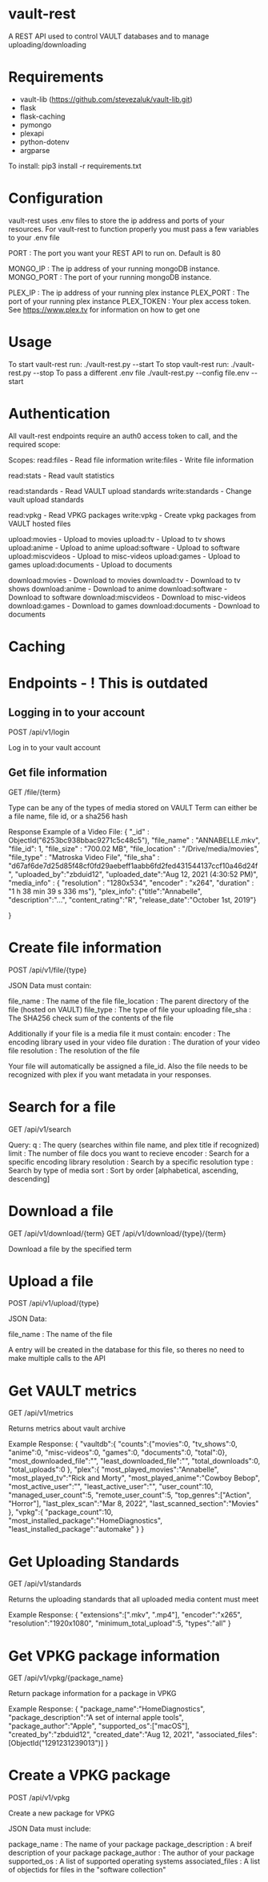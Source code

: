 # vault-rest
A REST API used to control VAULT databases and to manage uploading/downloading

# Requirements
- vault-lib (https://github.com/stevezaluk/vault-lib.git)
- flask
- flask-caching
- pymongo
- plexapi
- python-dotenv
- argparse

To install: pip3 install -r requirements.txt

# Configuration
vault-rest uses .env files to store the ip address and ports of your resources. For vault-rest to function properly you must pass a few variables to your .env file

PORT : The port you want your REST API to run on. Default is 80

MONGO_IP : The ip address of your running mongoDB instance.
MONGO_PORT : The port of your running mongoDB instance.

PLEX_IP : The ip address of your running plex instance
PLEX_PORT : The port of your running plex instance
PLEX_TOKEN : Your plex access token. See https://www.plex.tv for information on how to get one

# Usage

To start vault-rest run: ./vault-rest.py --start
To stop vault-rest run: ./vault-rest.py --stop
To pass a different .env file ./vault-rest.py --config file.env --start

# Authentication

All vault-rest endpoints require an auth0 access token to call, and the required scope:

Scopes:
read:files - Read file information
write:files - Write file information

read:stats - Read vault statistics

read:standards - Read VAULT upload standards
write:standards - Change vault upload standards

read:vpkg - Read VPKG packages
write:vpkg - Create vpkg packages from VAULT hosted files

upload:movies - Upload to movies
upload:tv - Upload to tv shows
upload:anime - Upload to anime
upload:software - Upload to software
upload:miscvideos - Upload to misc-videos
upload:games - Upload to games
upload:documents - Upload to documents

download:movies - Download to movies
download:tv - Download to tv shows
download:anime - Download to anime
download:software - Download to software
download:miscvideos - Download to misc-videos
download:games - Download to games
download:documents - Download to documents

# Caching



# Endpoints - ! This is outdated

## Logging in to your account

POST /api/v1/login

Log in to your vault account

## Get file information

GET /file/{term}

Type can be any of the types of media stored on VAULT
Term can either be a file name, file id, or a sha256 hash

Response Example of a Video File:
{
  "_id" : ObjectId("6253bc938bbac9271c5c48c5"),
  "file_name" : "ANNABELLE.mkv",
  "file_id": 1,
  "file_size" : "700.02 MB",
  "file_location" : "/Drive/media/movies",
  "file_type" : "Matroska Video File",
  "file_sha" : "d67af6de7d25d85f48cf0fd29aebeff1aabb6fd2fed431544137ccf10a46d24f",
  "uploaded_by":"zbduid12",
  "uploaded_date":"Aug 12, 2021 (4:30:52 PM)",
  "media_info" : { "resolution" : "1280x534", "encoder" : "x264", "duration" : "1 h 38 min 39 s 336 ms"},
  "plex_info": {"title":"Annabelle", "description":"...", "content_rating":"R", "release_date":"October 1st, 2019"}

}


# Create file information

POST /api/v1/file/{type}

JSON Data must contain:

file_name : The name of the file
file_location : The parent directory of the file (hosted on VAULT)
file_type : The type of file your uploading
file_sha : The SHA256 check sum of the contents of the file

Additionally if your file is a media file it must contain:
encoder : The encoding library used in your video file
duration : The duration of your video file
resolution : The resolution of the file

Your file will automatically be assigned a file_id. Also the file needs to be recognized with plex if you want metadata in your responses.

# Search for a file

GET /api/v1/search

Query:
q : The query (searches within file name, and plex title if recognized)
limit : The number of file docs you want to recieve
encoder : Search for a specific encoding library
resolution : Search by a specific resolution
type : Search by type of media
sort : Sort by order [alphabetical, ascending, descending]

# Download a file

GET /api/v1/download/{term}
GET /api/v1/download/{type}/{term}

Download a file by the specified term

# Upload a file

POST /api/v1/upload/{type}

JSON Data:

file_name : The name of the file

A entry will be created in the database for this file, so theres no need to make multiple calls to the API

# Get VAULT metrics

GET /api/v1/metrics

Returns metrics about vault archive

Example Response:
{
  "vaultdb":{
    "counts":{"movies":0, "tv_shows":0, "anime":0, "misc-videos":0, "games":0, "documents":0, "total":0},
    "most_downloaded_file":"", "least_downloaded_file":"", "total_downloads":0, "total_uploads":0
  },
  "plex":{
    "most_played_movies":"Annabelle", "most_played_tv":"Rick and Morty", "most_played_anime":"Cowboy Bebop", "most_active_user":"", "least_active_user":"",
    "user_count":10, "managed_user_count":5, "remote_user_count":5, "top_genres":["Action", "Horror"], "last_plex_scan":"Mar 8, 2022", "last_scanned_section":"Movies"
  },
  "vpkg":{
    "package_count":10, "most_installed_package":"HomeDiagnostics", "least_installed_package":"automake"
  }
}

# Get Uploading Standards

GET /api/v1/standards

Returns the uploading standards that all uploaded media content must meet

Example Response:
{
  "extensions":[".mkv", ".mp4"], "encoder":"x265", "resolution":"1920x1080", "minimum_total_upload":5, "types":"all"
}

# Get VPKG package information

GET /api/v1/vpkg/{package_name}

Return package information for a package in VPKG

Example Response:
{
  "package_name":"HomeDiagnostics",
  "package_description":"A set of internal apple tools",
  "package_author":"Apple",
  "supported_os":["macOS"],
  "created_by":"zbduid12",
  "created_date":"Aug 12, 2021",
  "associated_files":[ObjectId("1291231239013")]
}

# Create a VPKG package

POST /api/v1/vpkg

Create a new package for VPKG

JSON Data must include:

package_name : The name of your package
package_description : A breif description of your package
package_author : The author of your package
supported_os : A list of supported operating systems
associated_files : A list of objectids for files in the "software collection"
